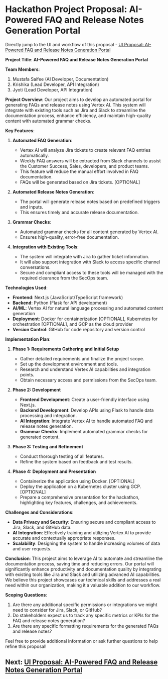 # Hackathon Project Proposal: AI-Powered FAQ and Release Notes Generation Portal

Directly jump to the UI and workflow of this proposal - [UI Proposal: AI-Powered FAQ and Release Notes Generation Portal](/workflow_and_ui.md)

**Project Title**: **AI-Powered FAQ and Release Notes Generation Portal**

**Team Members**:
1. Mustafa Saifee (AI Developer, Documentation)
2. Krishika (Lead Developer, API Integration)
3. Jyoti (Lead Developer, API Integration)

**Project Overview**:
Our project aims to develop an automated portal for generating FAQs and release notes using Vertex AI. This system will integrate with existing tools such as Jira and Slack to streamline the documentation process, enhance efficiency, and maintain high-quality content with automated grammar checks.

**Key Features**:
1. **Automated FAQ Generation**:
   - Vertex AI will analyze Jira tickets to create relevant FAQ entries automatically.
   - Weekly FAQ answers will be extracted from Slack channels to assist the Customer Success, Sales, developers, and product teams.
   - This feature will reduce the manual effort involved in FAQ documentation.
   - FAQs will be generated based on Jira tickets. [OPTIONAL]

2. **Automated Release Notes Generation**:
   - The portal will generate release notes based on predefined triggers and inputs.
   - This ensures timely and accurate release documentation.

3. **Grammar Checks**:
   - Automated grammar checks for all content generated by Vertex AI.
   - Ensures high-quality, error-free documentation.

4. **Integration with Existing Tools**:
   - The system will integrate with Jira to gather ticket information.
   - It will also support integration with Slack to access specific channel conversations.
   - Secure and compliant access to these tools will be managed with the required clearance from the SecOps team.

**Technologies Used**:
- **Frontend**: Next.js (JavaScript/TypeScript framework)
- **Backend**: Python (Flask for API development)
- **AI/ML**: Vertex AI for natural language processing and automated content generation
- **Deployment**: Docker for containerization [OPTIONAL], Kubernetes for orchestration [OPTIONAL], and GCP as the cloud provider
- **Version Control**: GitHub for code repository and version control

**Implementation Plan**:
1. **Phase 1: Requirements Gathering and Initial Setup**
   - Gather detailed requirements and finalize the project scope.
   - Set up the development environment and tools.
   - Research and understand Vertex AI capabilities and integration points.
   - Obtain necessary access and permissions from the SecOps team.

2. **Phase 2: Development**
   - **Frontend Development**: Create a user-friendly interface using Next.js.
   - **Backend Development**: Develop APIs using Flask to handle data processing and integration.
   - **AI Integration**: Integrate Vertex AI to handle automated FAQ and release notes generation.
   - **Grammar Checks**: Implement automated grammar checks for generated content.

3. **Phase 3: Testing and Refinement**
   - Conduct thorough testing of all features.
   - Refine the system based on feedback and test results.

4. **Phase 4: Deployment and Presentation**
   - Containerize the application using Docker. [OPTIONAL]
   - Deploy the application on a Kubernetes cluster using GCP. [OPTIONAL]
   - Prepare a comprehensive presentation for the hackathon, highlighting key features, challenges, and achievements.

**Challenges and Considerations**:
- **Data Privacy and Security**: Ensuring secure and compliant access to Jira, Slack, and GitHub data.
- **AI Integration**: Effectively training and utilizing Vertex AI to provide accurate and contextually appropriate responses.
- **Scalability**: Designing the system to handle increasing volumes of data and user requests.

**Conclusion**:
This project aims to leverage AI to automate and streamline the documentation process, saving time and reducing errors. Our portal will significantly enhance productivity and documentation quality by integrating with existing tools like Jira and Slack and utilizing advanced AI capabilities. We believe this project showcases our technical skills and addresses a real need within our organization, making it a valuable addition to our workflow.

**Scoping Questions**:
1. Are there any additional specific permissions or integrations we might need to consider for Jira, Slack, or GitHub?
2. Do stakeholders expect us to track any specific metrics or KPIs for the FAQ and release notes generation?
3. Are there any specific formatting requirements for the generated FAQs and release notes?

Feel free to provide additional information or ask further questions to help refine this proposal!

## Next: [UI Proposal: AI-Powered FAQ and Release Notes Generation Portal](/workflow_and_ui.md)
